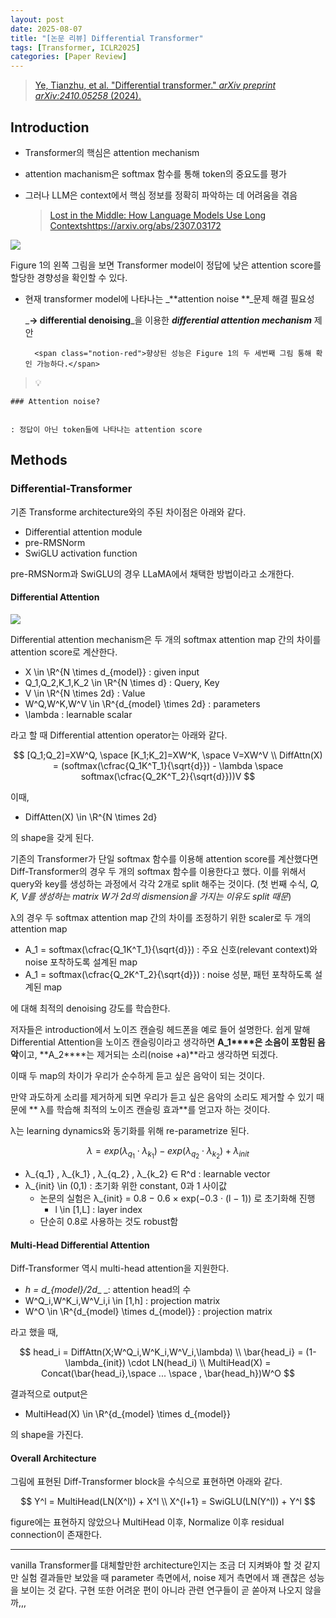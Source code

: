 ```yaml
---
layout: post
date: 2025-08-07
title: "[논문 리뷰] Differential Transformer"
tags: [Transformer, ICLR2025]
categories: [Paper Review]
---
```


> [Ye, Tianzhu, et al. "Differential transformer." ](https://arxiv.org/abs/2410.05258)[_arXiv preprint arXiv:2410.05258_](https://arxiv.org/abs/2410.05258)[ (2024).](https://arxiv.org/abs/2410.05258)



## Introduction

- Transformer의 핵심은 attention mechanism
- attention machanism은 softmax 함수를 통해 token의 중요도를 평가
- 그러나 LLM은 context에서 핵심 정보를 정확히 파악하는 데 어려움을 겪음

	> [Lost in the Middle: How Language Models Use Long Contextshttps://arxiv.org/abs/2307.03172](https://arxiv.org/abs/2307.03172)


![](https://prod-files-secure.s3.us-west-2.amazonaws.com/542b861c-36a8-4051-84e5-8804b6728dba/9083ea56-691a-4752-ae26-47f403431ac8/image.png?X-Amz-Algorithm=AWS4-HMAC-SHA256&X-Amz-Content-Sha256=UNSIGNED-PAYLOAD&X-Amz-Credential=ASIAZI2LB466QY7YCL2N%2F20250820%2Fus-west-2%2Fs3%2Faws4_request&X-Amz-Date=20250820T230055Z&X-Amz-Expires=3600&X-Amz-Security-Token=IQoJb3JpZ2luX2VjEJb%2F%2F%2F%2F%2F%2F%2F%2F%2F%2FwEaCXVzLXdlc3QtMiJIMEYCIQDJJd3PpXrB63wQQvYb85Erjb3fBRewVf0tMNOyk1XceAIhAJjvh4PxfG3N9C4N%2FGY53y6rlUN4xMoacuGxCPfl%2F95zKogECN%2F%2F%2F%2F%2F%2F%2F%2F%2F%2F%2FwEQABoMNjM3NDIzMTgzODA1IgyedXRT42ZhkLz0fY4q3AP6O9c%2BgwI1GkjK%2F4bZYkjArdB6PoplQxzHeuHnUE6GeUleeHz6u71buxnKGq7dq%2FJgybwPVljp4ECn0KzcgTG8OTzTDzn09YvWVFPNXUXJi9dMbHtf7OjqBEsDERRvIzA5VhFQ1%2F%2BH6Bt7buhfLMEbcyr012ZkfpFo4PbRUyy%2BJ5s0BPgMx3kDSJ4cUvToNY7qP7bbeCsOg4rcY6uixHjTtPXqjjBXfGXMBuPG%2B0u5zxQD1Sd3BsXdYfD7eaWppLGY%2FtphwjpLuIVRRmEu8onLJD7lMt4lzomwAWXyYy9asMvDQc%2F0slweHH%2FQriJSlpGU%2Br9bXrg41PPxQ3CzPCHT6qfMuM90nUXDHyWVWONYCaFPV9j9l4deO6OGE5cZq0ACKENADnvAnldZckbe6j85sQ18PG%2Fb0y3lbT5fg2AEJ3OOVkGh5xVyC75x4sMqg8ctCrA%2BNK9CTOA2YGQcqHkqOWDvnOpp0OOvs8i%2BkPLzDyI3do9iEgXrFRP%2BJ0G9cOh72sUjWDP8w%2FvcUwbG9dNkMvN%2B4hXcy%2Fv0sJ4AOsR4yuBSX8J5gCQQC2DK%2F%2FQWSbrTr%2BdzpMiaP7TMXoIeC6PcZpdBnBNenolRQzsEn0dYR4K0egsMW9tpd24VmjCHiZnFBjqkAV%2BCEUbWjna%2BgQjtdHzRulvNHOIL2KtkjAt52UrEDr5Gxou%2FDGNJMRr9h5ZZn0wVMlW2poJ6Mfff%2FJtzkwS9W02Y5InWfkSiUhFDWXJ9ZcvEtGEX51ex9CTwrcrjzDP3X2dup6y9upWRmKI0aaw9z%2BNwH2Lnu39C5luUkMWr3aT2fYrVsSFSivNdnYIirfgmn60%2B3D4YFxNIzMCYXf8GCSo7FfZk&X-Amz-Signature=b3181cec9c70cd55c2f394ad2db69ed15abb5977072d876ffc9d3cf73293cfbf&X-Amz-SignedHeaders=host&x-amz-checksum-mode=ENABLED&x-id=GetObject)


Figure 1의 왼쪽 그림을 보면 Transformer model이 정답에 낮은 attention score를 할당한 경향성을 확인할 수 있다.

- 현재 transformer model에 나타나는 _**attention noise **_문제 해결 필요성

	_**→ differential denoising**_을 이용한 _**differential attention mechanism**_ 제안


		<span class="notion-red">향상된 성능은 Figure 1의 두 세번째 그림 통해 확인 가능하다.</span>


> 💡 


	### Attention noise?


	: 정답이 아닌 token들에 나타나는 attention score



## Methods



### Differential-Transformer


기존 Transforme architecture와의 주된 차이점은 아래와 같다.

- Differential attention module
- pre-RMSNorm
- SwiGLU activation function

pre-RMSNorm과 SwiGLU의 경우 LLaMA에서 채택한 방법이라고 소개한다.



#### Differential Attention


![](https://prod-files-secure.s3.us-west-2.amazonaws.com/542b861c-36a8-4051-84e5-8804b6728dba/116d70b2-1963-4810-9167-f4c7d8a06e8f/image.png?X-Amz-Algorithm=AWS4-HMAC-SHA256&X-Amz-Content-Sha256=UNSIGNED-PAYLOAD&X-Amz-Credential=ASIAZI2LB466QY7YCL2N%2F20250820%2Fus-west-2%2Fs3%2Faws4_request&X-Amz-Date=20250820T230055Z&X-Amz-Expires=3600&X-Amz-Security-Token=IQoJb3JpZ2luX2VjEJb%2F%2F%2F%2F%2F%2F%2F%2F%2F%2FwEaCXVzLXdlc3QtMiJIMEYCIQDJJd3PpXrB63wQQvYb85Erjb3fBRewVf0tMNOyk1XceAIhAJjvh4PxfG3N9C4N%2FGY53y6rlUN4xMoacuGxCPfl%2F95zKogECN%2F%2F%2F%2F%2F%2F%2F%2F%2F%2F%2FwEQABoMNjM3NDIzMTgzODA1IgyedXRT42ZhkLz0fY4q3AP6O9c%2BgwI1GkjK%2F4bZYkjArdB6PoplQxzHeuHnUE6GeUleeHz6u71buxnKGq7dq%2FJgybwPVljp4ECn0KzcgTG8OTzTDzn09YvWVFPNXUXJi9dMbHtf7OjqBEsDERRvIzA5VhFQ1%2F%2BH6Bt7buhfLMEbcyr012ZkfpFo4PbRUyy%2BJ5s0BPgMx3kDSJ4cUvToNY7qP7bbeCsOg4rcY6uixHjTtPXqjjBXfGXMBuPG%2B0u5zxQD1Sd3BsXdYfD7eaWppLGY%2FtphwjpLuIVRRmEu8onLJD7lMt4lzomwAWXyYy9asMvDQc%2F0slweHH%2FQriJSlpGU%2Br9bXrg41PPxQ3CzPCHT6qfMuM90nUXDHyWVWONYCaFPV9j9l4deO6OGE5cZq0ACKENADnvAnldZckbe6j85sQ18PG%2Fb0y3lbT5fg2AEJ3OOVkGh5xVyC75x4sMqg8ctCrA%2BNK9CTOA2YGQcqHkqOWDvnOpp0OOvs8i%2BkPLzDyI3do9iEgXrFRP%2BJ0G9cOh72sUjWDP8w%2FvcUwbG9dNkMvN%2B4hXcy%2Fv0sJ4AOsR4yuBSX8J5gCQQC2DK%2F%2FQWSbrTr%2BdzpMiaP7TMXoIeC6PcZpdBnBNenolRQzsEn0dYR4K0egsMW9tpd24VmjCHiZnFBjqkAV%2BCEUbWjna%2BgQjtdHzRulvNHOIL2KtkjAt52UrEDr5Gxou%2FDGNJMRr9h5ZZn0wVMlW2poJ6Mfff%2FJtzkwS9W02Y5InWfkSiUhFDWXJ9ZcvEtGEX51ex9CTwrcrjzDP3X2dup6y9upWRmKI0aaw9z%2BNwH2Lnu39C5luUkMWr3aT2fYrVsSFSivNdnYIirfgmn60%2B3D4YFxNIzMCYXf8GCSo7FfZk&X-Amz-Signature=83e5c7d07eca24506180b63a1d271b0391afebf6c45ca7967c519c72f6ed22f6&X-Amz-SignedHeaders=host&x-amz-checksum-mode=ENABLED&x-id=GetObject)


Differential attention mechanism은 두 개의 softmax attention map 간의 차이를 attention score로 계산한다.

- X \in \R^{N \times d\_{model}} : given input
- Q\_1,Q\_2,K\_1,K\_2 \in \R^{N \times d} : Query, Key
- V \in \R^{N \times 2d} : Value
- W^Q,W^K,W^V \in \R^{d\_{model} \times 2d} : parameters
- \lambda : learnable scalar

라고 할 때 Differential attention operator는 아래와 같다.


$$
[Q_1;Q_2]=XW^Q, \space [K_1;K_2]=XW^K, \space V=XW^V \\
DiffAttn(X) = (softmax(\cfrac{Q_1K^T_1}{\sqrt{d}}) - \lambda \space softmax(\cfrac{Q_2K^T_2}{\sqrt{d}}))V
$$


이때,

- DiffAtten(X) \in \R^{N \times 2d}

의 shape을 갖게 된다.


기존의 Transformer가 단일 softmax 함수를 이용해 attention score를 계산했다면 Diff-Transformer의 경우 두 개의 softmax 함수를 이용한다고 했다. 이를 위해서 query와 key를 생성하는 과정에서 각각 2개로 split 해주는 것이다. <span class="notion-red">(첫 번째 수식, </span><span class="notion-red">_Q, K, V를 생성하는 matrix W가 2d의 dismension을 가지는 이유도 split 때문_</span><span class="notion-red">)</span>


 λ의 경우 두 softmax attention map 간의 차이를 조정하기 위한 scaler로 두 개의 attention map

- A\_1 = softmax(\cfrac{Q\_1K^T\_1}{\sqrt{d}}) : 주요 신호(relevant context)와 noise 포착하도록 설계된 map
- A\_1 = softmax(\cfrac{Q\_2K^T\_2}{\sqrt{d}}) : noise 성분, 패턴 포착하도록 설계된 map 

에 대해 최적의 denoising 강도를 학습한다.


저자들은 introduction에서 노이즈 캔슬링 헤드폰을 예로 들어 설명한다. 쉽게 말해 Differential Attention을 노이즈 캔슬링이라고 생각하면 **A\_1****은 소음이 포함된 음악**이고, **A\_2****는 제거되는 소리(noise +a)**라고 생각하면 되겠다. 


이때 두 map의 차이가 우리가 순수하게 듣고 싶은 음악이 되는 것이다. 


만약 과도하게 소리를 제거하게 되면 우리가 듣고 싶은 음악의 소리도 제거할 수 있기 때문에 ** λ를 학습해 최적의 노이즈 캔슬링 효과**를 얻고자 하는 것이다.


λ는 learning dynamics와 동기화를 위해 re-parametrize 된다.


$$
\lambda = exp(\lambda_{q_1} \cdot \lambda_{k_1}) - exp(\lambda_{q_2} \cdot \lambda_{k_2}) + \lambda_{init}
$$

- λ\_{q\_1} , λ\_{k\_1} , λ\_{q\_2} , λ\_{k\_2} ∈ R^d : learnable vector
- λ\_{init} \in (0,1) : 초기화 위한 constant, 0과 1 사이값
	- 논문의 실험은 λ\_{init} = 0.8 − 0.6 × exp(−0.3 · (l − 1)) 로 초기화해 진행
		- l \in [1,L] : layer index
	- 단순히 0.8로 사용하는 것도 robust함


#### **Multi-Head Differential Attention**


Diff-Transformer 역시 multi-head attention을 지원한다.

- _h = d\_{model}/2d__ _: attention head의 수
- W^Q\_i,W^K\_i,W^V\_i,i \in [1,h] : projection matrix
- W^O \in \R^{d\_{model} \times d\_{model}} : projection matrix

라고 했을 때,


$$
head_i = DiffAttn(X;W^Q_i,W^K_i,W^V_i,\lambda) \\
\bar{head_i} = (1-\lambda_{init}) \cdot LN(head_i) \\
MultiHead(X) = Concat(\bar{head_i},\space ... \space , \bar{head_h})W^O
$$


결과적으로 output은

- MultiHead(X) \in \R^{d\_{model} \times d\_{model}}

의 shape을 가진다.



#### Overall Architecture


그림에 표현된 Diff-Transformer block을 수식으로 표현하면 아래와 같다.


$$
Y^l = MultiHead(LN(X^l)) + X^l \\
X^{l+1} = SwiGLU(LN(Y^l)) + Y^l
$$


figure에는 표현하지 않았으나 MultiHead 이후, Normalize 이후 residual connection이 존재한다.


---


vanilla Transformer를 대체할만한 architecture인지는 조금 더 지켜봐야 할 것 같지만 실험 결과들만 보았을 때 parameter 측면에서, noise 제거 측면에서 꽤 괜찮은 성능을 보이는 것 같다. 구현 또한 어려운 편이 아니라 관련 연구들이 곧 쏟아져 나오지 않을까,,,

